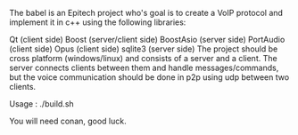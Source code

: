 The babel is an Epitech project who's goal is to create a VoIP protocol and implement it in c++ using the following libraries:

Qt (client side)
Boost (server/client side)
BoostAsio (server side)
PortAudio (client side)
Opus (client side)
sqlite3 (server side)
The project should be cross platform (windows/linux) and consists of a server and a client. The server connects clients between them and handle messages/commands, but the voice communication should be done in p2p using udp between two clients.

Usage : ./build.sh

You will need conan, good luck.
